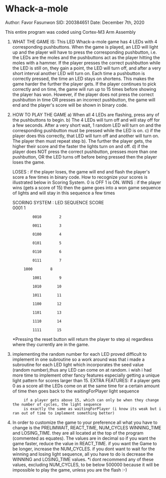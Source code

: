 # Whack-a-mole
Author: Favor Fasunwon
SID: 200384651
Date: December 7th, 2020

This entire program was coded using Cortex-M3 Arm Assembly

1) WHAT THE GAME IS: 
	This LED Whack-a-mole game has 4 LEDs with 4 corresponding pushbuttons. 
	When the game is played, an LED will light up and the player will have to 
	press the corresponding pushbutton, i.e. the LEDs are the moles and the 
	pushbuttons act as the player hitting the moles with a hammer. If the player 
	presses the correct pushbutton while the LED is still on, they gain a point, 
	the LED will turn off, and after a very short interval another LED will 
	turn on. Each time a pushbutton is correctly pressed, the time an LED stays 
	on shortens. This makes the game harder the further the player gets. If the 
	player continues to pick correctly and on time, the game will run up to 15 
	times before showing the player has won. However, if the player does not press 
	the correct pushbutton in time OR presses an incorrect pushbutton, the game 
	will end and the player's score will be shown in binary code.  

2) HOW TO PLAY THE GAME
	a) When all 4 LEDs are flashing, press any of the pushbuttons to begin. 
	b) The 4 LEDs will turn off and will stay off for a few seconds. 
	   After a very short wait, 1 random LED will turn on and the corresponding 
	   pushbutton must be pressed while the LED is on. 
	c) if the player does this correctly, that LED will turn off and another 
	   will turn on. The player then must repeat step b). The further the 
	   player gets, the higher their score and the faster the lights turn 
	   on and off.
	d) if the player does NOT press the correct pushbutton, presses more than
	   one pushbutton, OR the LED turns off before being pressed then the player
	   loses the game. 


	LOSES : if the player loses, the game will end and flash the player's score a few times
		 in binary code. How to recognize your scores is illustrated below in Scoring System.
		 0 is OFF 1 is ON.
	WINS : if the player wins (gets a score of 15) then the game goes into a 
     	      won game sequence of lights and will stay in this sequence a few times 


	SCORING SYSTEM : 
		LED SEQUENCE	SCORE		
		    	0001	    1
			
		    	0010	    2
			
		    	0011	    3
			
		    	0100	    4
			
		    	0101	    5
			
		    	0110	    6
			
		    	0111	    7
			
			1000	    8
			
			    1001	    9	
			    
			    1010	   10
			    
			    1011	   11
			    
			    1100	   12
			    
			    1101	   13
			    
			    1110	   14
			    
			    1111	   15

	*Pressing the reset button will return the player to step a) regardless where
	 they currently are in the game.  

3) implementing the random number for each LED proved difficult to implement in one subroutine so a work around
   was that i made a subroutine for each LED light which incorporates the seed value (random number),thus
   any LED can come on at random. i wish i had more time to implement other fancy features especially getting a unique
   light pattern for scores larger than 15.
	EXTRA FEATURES: if a player gets 0 as a score all the LEDs come on at the same time for a certain amount of time
			then goes back to the waitingForPlayer light sequence

			if a player gets above 15, which can only be when they change the number of cycles, the light sequence
			is exactly the same as waitingForPlayer (i know its weak but i ran out of time to implement something better)



4) In order to customize the game to your preference all what you have to change is the PRELIMWAIT, REACT_TIME, NUM_CYCLES
   WINNING_TIME and LOSING_TIME. they are all located at the top of the program (commented as equates). The values are in decimal 
   so if you want the game faster, reduce the value in REACT_TIME. if you want the Game to be longer, increase the NUM_CYCLES.
   if you dont want to wait for the winning and losing light sequence, all you have to do is decrease the WINNING and LOSING_TIME values.
   *i dont recommend any of these values, excluding NUM_CYCLES, to be below 500000 because it will be impossible to play the game, unless 
    you are the flash :-)
